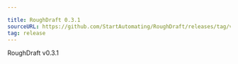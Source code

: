 ```yaml
---

title: RoughDraft 0.3.1
sourceURL: https://github.com/StartAutomating/RoughDraft/releases/tag/v0.3.1
tag: release
---
```

RoughDraft v0.3.1
